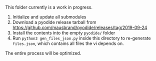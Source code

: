 This folder currently is a work in progress.

1. Initialize and update all submodules
2. Download a pyodide release tarball from https://github.com/mausbrand/pyodide/releases/tag/2019-09-24
3. Install the contents into the empty `pyodide/` folder
4. Run `python3 gen_files_json.py` inside this directory to re-generate `files.json`, which contains all files the vi depends on.

The entire process will be optimized.
